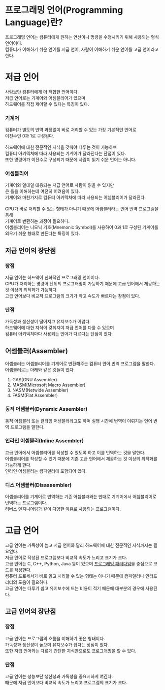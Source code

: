 # 프로그래밍 언어(Programming Language)란?
프로그래밍 언어는 컴퓨터에게 원하는 연산이나 명령을 수행시키기 위해 사용되는 형식언어이다.<br/>
컴퓨터가 이해하기 쉬운 언어를 저급 언어, 사람이 이해하기 쉬운 언어를 고급 언어라고 한다.
# 저급 언어
사람보단 컴퓨터에게 더 적합한 언어이다.<br/>
저급 언어로는 기계어와 어셈블리어가 있으며<br/>
하드웨어를 직접 제어할 수 있다는 특징이 있다.
### 기계어
컴퓨터가 별도의 번역 과정없이 바로 처리할 수 있는 가장 기본적인 언어로<br/>
이진수인 0과 1로 구성된다.<br/>
<br/>
하드웨어에 대한 전문적인 지식을 갖춰야 다루는 것이 가능하며<br/>
컴퓨터 아키텍처에 따라 사용되는 기계어가 달라진다는 단점이 있다.<br/>
또한 명령어가 이진수로 구성되기 때문에 사람이 읽기 쉬운 언어는 아니다.

### 어셈블리어
기계어와 일대일 대응되는 저급 언어로 사람이 읽을 수 있지만<br/>
큰 틀을 이해하는데 여전히 어려움이 있다.<br/>
기계어와 마찬가지로 컴퓨터 아키텍처에 따라 사용되는 어셈블리어가 달라진다.<br/>
<br/>
CPU가 바로 처리할 수 있는 형태가 아니기 때문에 어셈블러라는 언어 번역 프로그램을 통해<br/>
기계어로 변환하는 과정이 필요하다.<br/>
어셈블리어는 니모닉 기호(Mnemonic Symbol)를 사용하여 0과 1로 구성된 기계어를<br/>
외우기 쉬운 형태로 만든다는 특징이 있다.

## 저급 언어의 장단점
### 장점
저급 언어는 하드웨어 친화적인 프로그래밍 언어이다.<br/>
CPU가 처리하는 명령어 단위의 프로그래밍이 가능하기 때문에 고급 언어에서 제공하는 것 이상의 최적화가 가능하다.<br/>
고급 언어보다 비교적 프로그램의 크기가 작고 속도가 빠르다는 장점이 있다.
### 단점
가독성과 생산성이 떨어지고 유지보수가 어렵다.<br/>
하드웨어에 대한 지식이 갖춰져야 저급 언어를 다룰 수 있으며<br/>
컴퓨터 아키텍처마다 사용되는 언어가 다르다는 단점이 있다.
## 어셈블러(Assembler)
어셈블러는 어셈블리어를 기계어로 변환해주는 컴퓨터 언어 번역 프로그램을 말한다.<br/>
어셈블러로는 아래와 같은 것들이 있다.

1. GAS(GNU Assembler)
2. MASM(Microsoft Macro Assembler)
3. NASM(Netwide Assembler)
4. FASM(Flat Assembler)
### 동적 어셈블러(Dynamic Assembler)
동적 어셈블러 또는 런타임 어셈블러라고도 하며 실행 시간에 번역이 이뤄지는 언어 번역 프로그램을 말한다.
### 인라인 어셈블러(Inline Assembler)
고급 언어에서 어셈블리어를 작성할 수 있도록 하고 이를 번역하는 것을 말한다.<br/>
어셈블리어를 작성할 수 있기 때문에 기존 고급 언어에서 제공하는 것 이상의 최적화를 가능하게 한다.<br/>
인라인 어셈블러는 컴파일러에 포함되어 있다.
### 디스 어셈블러(Disassembler)
어셈블리어를 기계어로 번역하는 기존 어셈블러와는 반대로 기계어에서 어셈블리어로 번역하는 프로그램이다.<br/>
리버스 엔지니어링과 같이 다양한 이유로 사용되는 프로그램이다.
# 고급 언어
고급 언어는 가독성이 높고 저급 언어와 달리 하드웨어에 대한 전문적인 지식까지는 필요없다.<br/>
저급 언어로 작성된 프로그램보다 비교적 속도가 느리고 크기가 크다.<br/>
고급 언어는 C, C++, Python, Java 등이 있으며 [프로그래밍 패러다임](./PL2.md)을 중심으로 코드를 작성한다.<br/>
컴퓨터 프로세서가 바로 읽고 처리할 수 있는 형태는 아니기 때문에 컴파일러나 인터프리터의 도움이 필요하다.<br/>
고급 언어는 다루기 쉽고 유지보수에 드는 비용이 적기 때문에 대부분의 경우에 사용된다.
## 고급 언어의 장단점
### 장점
고급 언어는 프로그램의 흐름을 이해하기 좋은 형태이다.<br/>
가독성과 생산성이 높으며 유지보수가 쉽다는 장점이 있다.<br/>
또한 저급 언어와는 다르게 간단한 지식만으로도 프로그래밍을 할 수 있다.
### 단점
고급 언어는 성능보단 생산성과 가독성을 중요시하게 여긴다.<br/>
때문에 저급 언어보다 비교적 속도가 느리고 프로그램의 크기가 크다.